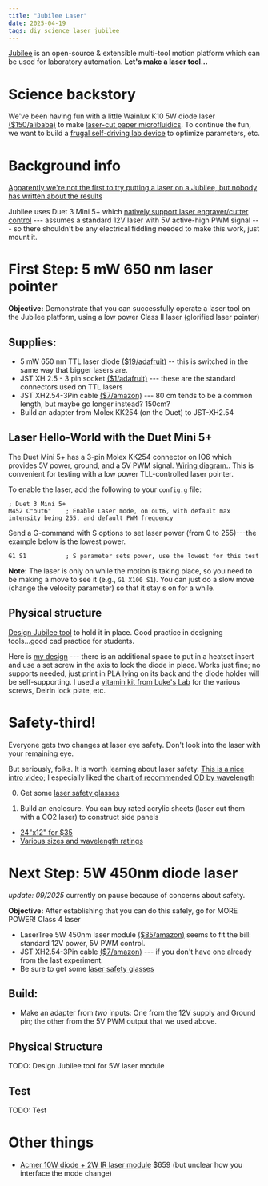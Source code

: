 ```yaml
---
title: "Jubilee Laser"
date: 2025-04-19
tags: diy science laser jubilee
---
```


[Jubilee](https://science-jubilee.readthedocs.io/en/latest/) is an open-source & extensible multi-tool motion platform which can be used for laboratory automation. **Let's make a laser tool...**

# Science backstory

We've been having fun with a little Wainlux K10 5W diode laser [($150/alibaba)](https://www.alibaba.com/product-detail/Wainlux-K10-Portable-Mini-Enclosed-Laser_1601174792998.html) to make [laser-cut paper microfluidics](https://macdonald-lab.ca/Mahmud-MacDonald-Microscale_features_in_paper-2016.pdf).  To continue the fun, we want to build a [frugal self-driving lab device](https://pubs.rsc.org/en/content/articlelanding/2024/dd/d3dd00223c) to optimize parameters, etc.

# Background info

[Apparently we're not the first to try putting a laser on a Jubilee, but nobody has written about the results](https://jubilee3d.com/index.php?title=Laser_Tool)

Jubilee uses Duet 3 Mini 5+ which [natively support laser engraver/cutter control](https://docs.duet3d.com/User_manual/Machine_configuration/Configuration_laser) --- assumes a standard 12V laser with 5V active-high PWM signal --- so there shouldn't be any electrical fiddling needed to make this work, just mount it. 

# First Step: 5 mW 650 nm laser pointer

**Objective:** Demonstrate that you can successfully operate a laser tool on the Jubilee platform, using a low power Class II laser (glorified laser pointer)

## Supplies:
- 5 mW 650 nm  TTL laser diode [($19/adafruit)](https://www.adafruit.com/product/1056) -- this is switched in the same way that bigger lasers are. 
- JST XH 2.5 - 3 pin socket [($1/adafruit)](https://www.adafruit.com/product/4873) --- these are the standard connectors used on TTL lasers
- JST XH2.54-3Pin cable [($7/amazon)](https://amzn.to/42Q9Wmi) --- 80 cm tends to be a common length, but maybe go longer instead? 150cm?
- Build an adapter from Molex KK254 (on the Duet) to JST-XH2.54 


## Laser Hello-World with the Duet Mini 5+

The Duet Mini 5+ has a 3-pin Molex KK254 connector on IO6 which provides 5V power, ground, and a 5V PWM signal. [Wiring diagram.](https://docs.duet3d.com/duet_boards/duet_3_mini_5_plus/duet3_mini5+_v1.03_d1.0_wiring.png).  This is convenient for testing with a low power TLL-controlled laser pointer.

To enable the laser, add the following to your `config.g` file:

```
; Duet 3 Mini 5+
M452 C"out6"    ; Enable Laser mode, on out6, with default max intensity being 255, and default PWM frequency
```

Send a G-command with S options to set laser power (from 0 to 255)---the example below is the lowest power.
```
G1 S1           ; S parameter sets power, use the lowest for this test
```

**Note:** The laser is only on while the motion is taking place, so you need to be making a move to see it (e.g., `G1 X100 S1`).  You can just do a slow move (change the velocity parameter) so that it stay s on for a while. 

## Physical structure

[Design Jubilee tool](https://science-jubilee.readthedocs.io/en/latest/building/designing_custom_tools.html) to hold it in place.  Good practice in designing tools...good cad practice for students.

Here is [my design](https://a360.co/4pwxOox) --- there is an additional space to put in a heatset insert and use a set screw in the axis to lock the diode in place. Works just fine; no supports needed, just print in PLA lying on its back and the diode holder will be self-supporting.    I used a [vitamin kit from Luke's Lab](https://www.lukeslabonline.com/products/jubilee-generic-extra-tool-vitamin-kit) for the various screws, Delrin lock plate, etc.


# Safety-third! 

Everyone gets two changes at laser eye safety.  Don't look into the laser with your remaining eye.

But seriously, folks.  It is worth learning about laser safety. [This is a nice intro video](https://www.youtube.com/watch?v=rd6rCU8ZMhY); I especially liked the [chart of recommended OD by wavelength](https://youtu.be/rd6rCU8ZMhY?si=oGdcjtHlRxkqiwM2&t=517)

0. Get some [laser safety glasses](https://www.edmundoptics.com/f/laser-safety-eyewear/39552/) 

1. Build an enclosure.  You can buy rated acrylic sheets (laser cut them with a CO2 laser) to construct side panels
- [24"x12" for $35](https://jtechphotonics.com/?product=12x24_laser_safety_sheilding)
- [Various sizes and wavelength ratings](https://lasersafetyindustries.com/collections/windows)



# Next Step: 5W 450nm diode laser

*update: 09/2025* currently on pause because of concerns about safety.

**Objective:** After establishing that you can do this safely, go for MORE POWER! Class 4 laser 

- LaserTree 5W 450nm laser module [($85/amazon)](https://amzn.to/4isFELd) seems to fit the bill: standard 12V power, 5V PWM control.
- JST XH2.54-3Pin cable [($7/amazon)](https://amzn.to/42Q9Wmi) --- if you don't have one already from the last experiment.
- Be sure to get some [laser safety glasses](https://www.edmundoptics.com/f/laser-safety-eyewear/39552/) 

## Build:

- Make an adapter from *two* inputs:  One from the 12V supply and Ground pin; the other from the 5V PWM output that we used above.

## Physical Structure

TODO: Design Jubilee tool for 5W laser module 

## Test

TODO: Test

# Other things

- [Acmer 10W diode + 2W IR laser module](https://acmerlaser.com/products/10w-diode-2w-ir-dual-laser-module-kit) $659 (but unclear how you interface the mode change)